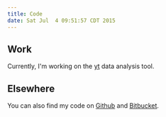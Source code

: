 ```yaml
---
title: Code
date: Sat Jul  4 09:51:57 CDT 2015
---
```


## Work

Currently, I'm working on the [yt](https://bitbucket.org/yt_analysis/yt) data analysis tool.

## Elsewhere

You can also find my code on [Github](https://github.com/astrohckr) and [Bitbucket](https://bitbucket.org/astrohckr).


